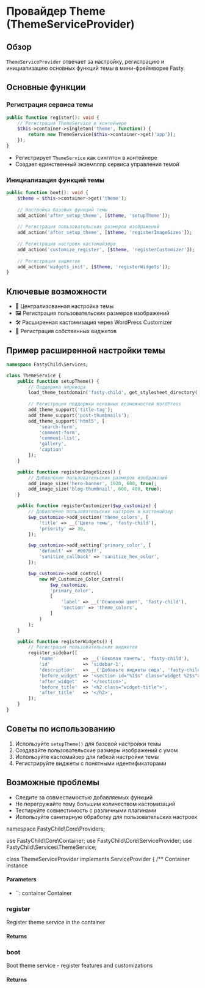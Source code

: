 # Провайдер Theme (ThemeServiceProvider)

## Обзор

`ThemeServiceProvider` отвечает за настройку, регистрацию и инициализацию основных функций темы в мини-фреймворке Fasty.

## Основные функции

### Регистрация сервиса темы

```php
public function register(): void {
    // Регистрация ThemeService в контейнере
    $this->container->singleton('theme', function() {
        return new ThemeService($this->container->get('app'));
    });
}
```

- Регистрирует `ThemeService` как синглтон в контейнере
- Создает единственный экземпляр сервиса управления темой

### Инициализация функций темы

```php
public function boot(): void {
    $theme = $this->container->get('theme');
    
    // Настройка базовых функций темы
    add_action('after_setup_theme', [$theme, 'setupTheme']);
    
    // Регистрация пользовательских размеров изображений
    add_action('after_setup_theme', [$theme, 'registerImageSizes']);
    
    // Регистрация настроек кастомайзера
    add_action('customize_register', [$theme, 'registerCustomizer']);
    
    // Регистрация виджетов
    add_action('widgets_init', [$theme, 'registerWidgets']);
}
```

## Ключевые возможности

- 🎨 Централизованная настройка темы
- 🖼 Регистрация пользовательских размеров изображений
- 🛠 Расширенная кастомизация через WordPress Customizer
- 🧩 Регистрация собственных виджетов

## Пример расширенной настройки темы

```php
namespace FastyChild\Services;

class ThemeService {
    public function setupTheme() {
        // Поддержка перевода
        load_theme_textdomain('fasty-child', get_stylesheet_directory() . '/languages');
        
        // Регистрация поддержки основных возможностей WordPress
        add_theme_support('title-tag');
        add_theme_support('post-thumbnails');
        add_theme_support('html5', [
            'search-form', 
            'comment-form', 
            'comment-list', 
            'gallery', 
            'caption'
        ]);
    }

    public function registerImageSizes() {
        // Добавление пользовательских размеров изображений
        add_image_size('hero-banner', 1920, 600, true);
        add_image_size('blog-thumbnail', 600, 400, true);
    }

    public function registerCustomizer($wp_customize) {
        // Добавление пользовательских настроек в кастомайзер
        $wp_customize->add_section('theme_colors', [
            'title' => __('Цвета темы', 'fasty-child'),
            'priority' => 30,
        ]);

        $wp_customize->add_setting('primary_color', [
            'default' => '#007bff',
            'sanitize_callback' => 'sanitize_hex_color',
        ]);

        $wp_customize->add_control(
            new WP_Customize_Color_Control(
                $wp_customize, 
                'primary_color', 
                [
                    'label' => __('Основной цвет', 'fasty-child'),
                    'section' => 'theme_colors',
                ]
            )
        );
    }

    public function registerWidgets() {
        // Регистрация пользовательских виджетов
        register_sidebar([
            'name'          => __('Боковая панель', 'fasty-child'),
            'id'            => 'sidebar-1',
            'description'   => __('Добавьте виджеты сюда', 'fasty-child'),
            'before_widget' => '<section id="%1$s" class="widget %2$s">',
            'after_widget'  => '</section>',
            'before_title'  => '<h2 class="widget-title">',
            'after_title'   => '</h2>',
        ]);
    }
}
```

## Советы по использованию

1. Используйте `setupTheme()` для базовой настройки темы
2. Создавайте пользовательские размеры изображений с умом
3. Используйте кастомайзер для гибкой настройки темы
4. Регистрируйте виджеты с понятными идентификаторами

## Возможные проблемы

- Следите за совместимостью добавляемых функций
- Не перегружайте тему большим количеством кастомизаций
- Тестируйте совместимость с различными плагинами
- Используйте санитарную обработку для пользовательских настроек

namespace FastyChild\Core\Providers;

use FastyChild\Core\Container;
use FastyChild\Core\ServiceProvider;
use FastyChild\Services\ThemeService;

class ThemeServiceProvider implements ServiceProvider {
/**
Container instance

#### Parameters

- ``: container Container

### register
<!-- @doc-source: ThemeServiceProvider.register -->
Register theme service in the container

#### Returns



### boot
<!-- @doc-source: ThemeServiceProvider.boot -->
Boot theme service - register features and customizations

#### Returns




